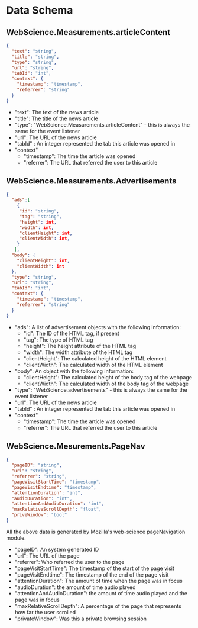 # Data Schema

## WebScience.Measurements.articleContent

```json
{
  "text": "string",
  "title": "string",
  "type": "string",
  "url": "string",
  "tabId": "int",
  "context": {
    "timestamp": "timestamp",
    "referrer": "string"
  }
}
```

* "text": The text of the news article
* "title": The title of the news article
* "type": "WebScience.Measurements.articleContent" - this is always the same for the event listener
* "url": The URL of the news article
* "tabId" : An integer represented the tab this article was opened in
* "context"
  * "timestamp": The time the article was opened
  * "referrer": The URL that referred the user to this article

## WebScience.Measurements.Advertisements

```json
{
  "ads":[
    {
     "id": "string",
     "tag": "string",
     "height": int,
     "width": int,
     "clientHeight": int,
     "clientWidth": int,
    }
   ],
  "body": {
    "clientHeight": int,
    "clientWidth": int
  },
  "type": "string",
  "url": "string",
  "tabId": "int",
  "context": {
    "timestamp": "timestamp",
    "referrer": "string"
  }
}
```

* "ads": A list of advertisement objects with the following information:
  * "id": The ID of the HTML tag, if present
  * "tag": The type of HTML tag
  * "height": The height attribute of the HTML tag
  * "width": The width attribute of the HTML tag
  * "clientHeight": The calculated height of the HTML element
  * "clientWidth": The calculated width of the HTML element
* "body": An object with the following information:
  * "clientHeight": The calculated height of the body tag of the webpage
  * "clientWidth": The calculated width of the body tag of the webpage
* "type": "WebScience.advertisements" - this is always the same for the event listener
* "url": The URL of the news article
* "tabId" : An integer represented the tab this article was opened in
* "context"
  * "timestamp": The time the article was opened
  * "referrer": The URL that referred the user to this article


## WebScience.Mesurements.PageNav


```json
{
  "pageID": "string",
  "url": "string",
  "referrer": "string",
  "pageVisitStartTime": "timestamp",
  "pageVisitEndtime": "timestamp",
  "attentionDuration": "int",
  "audioDuration": "int",
  "attentionAndAudioDuration": "int",
  "maxRelativeScrollDepth": "float",
  "priveWindow": "bool"
}
```
All the above data is generated by Mozilla's web-science pageNavigation module.
* "pageID": An system generated ID
* "url": The URL of the page
* "referrer": Who referred the user to the page
* "pageVisitStartTime": The timestamp of the start of the page visit
* "pageVisitEndtime": The timestamp of the end of the page visit
* "attentionDuration": The amount of time when the page was in focus
* "audioDuration": the amount of time audio played
* "attentionAndAudioDuration": the amount of time audio played and the page was in focus
* "maxRelativeScrollDepth": A percentage of the page that represents how far the user scrolled
* "privateWindow": Was this a private browsing session
